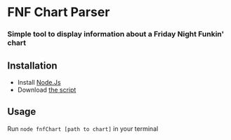 # FNF Chart Parser
### Simple tool to display information about a Friday Night Funkin' chart

## Installation
- Install [Node.Js](https://nodejs.org)
- Download [the script](https://github.com/Fl1pNatic/fnfChart/releases/download/latest/fnfChart.js)

## Usage
Run `node fnfChart [path to chart]` in your terminal